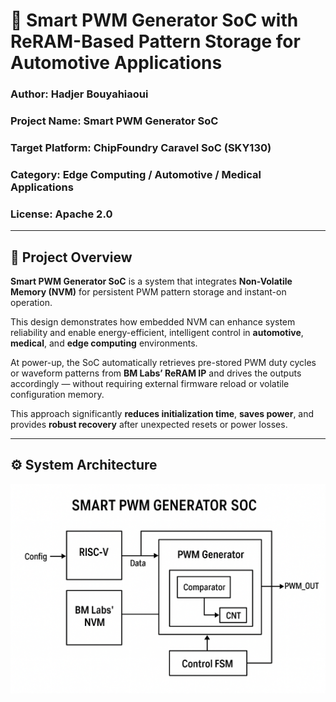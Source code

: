 # 🧩 Smart PWM Generator SoC with ReRAM-Based Pattern Storage for Automotive Applications 

### **Author:** Hadjer Bouyahiaoui   
### **Project Name:** Smart PWM Generator SoC  
### **Target Platform:** ChipFoundry Caravel SoC (SKY130)  
### **Category:** Edge Computing / Automotive / Medical Applications  
### **License:** Apache 2.0  

---

## 🧠 Project Overview

**Smart PWM Generator SoC** is a system that integrates **Non-Volatile Memory (NVM)** for persistent PWM pattern storage and instant-on operation.  

This design demonstrates how embedded NVM can enhance system reliability and enable energy-efficient, intelligent control in **automotive**, **medical**, and **edge computing** environments.  

At power-up, the SoC automatically retrieves pre-stored PWM duty cycles or waveform patterns from **BM Labs’ ReRAM IP** and drives the outputs accordingly — without requiring external firmware reload or volatile configuration memory.

This approach significantly **reduces initialization time**, **saves power**, and provides **robust recovery** after unexpected resets or power losses.

---

## ⚙️ System Architecture

![Abstract_architecture](docs/smart_pwm_architecture.png)




